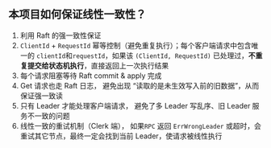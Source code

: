 ## 本项目如何保证线性一致性？

1. 利用 Raft 的强一致性保证
2. `ClientId` + `RequestId` 幂等控制（避免重复执行）；每个客户端请求中包含唯一的 `clientId`和`requestId`，如果该 `(ClientId, RequestId)` 已处理过，**不重复提交给状态机执行**，直接返回上一次执行结果
3. 每个请求阻塞等待 Raft commit & apply 完成
4. Get 请求也走 Raft 日志， 避免出现 “读取的是未生效写入前的旧数据”，从而保证强一致读
5. 只有 Leader 才能处理客户端请求， 避免了多 Leader 写乱序、旧 Leader 服务不一致的问题
6. 线性一致的重试机制（Clerk 端）， 如果`RPC` 返回 `ErrWrongLeader` 或超时，会重试其它节点，最终一定会找到当前 Leader，使请求被线性执行

